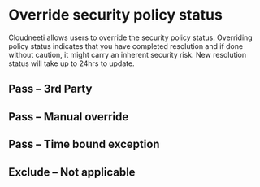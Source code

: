 # Override security policy status

Cloudneeti allows users to override the security policy status. Overriding policy status indicates that you have completed resolution and if done without caution, it might carry an inherent security risk. New resolution status will take up to 24hrs to update.


## Pass – 3rd Party

## Pass – Manual override

## Pass – Time bound exception

## Exclude – Not applicable

